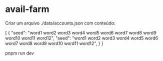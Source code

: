 # avail-farm


Criar um arquivo ./data/accounts.json com conteúdo:

[
{
"seed": "word1 word2 word3 word4 word5 word6 word7 word8 word9 word10 word11 word12",
"seed": "word1 word2 word3 word4 word5 word6 word7 word8 word9 word10 word11 word12",
}
]



pnpm run dev